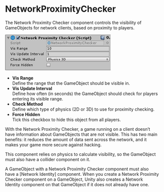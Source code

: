 # NetworkProximityChecker

The Network Proximity Checker component controls the visibility of GameObjects for network clients, based on proximity to players.

![The Network Proximity Checker component](NetworkProximityCheck.png)

-   **Vis Range**  
    Define the range that the GameObject should be visible in.
-   **Vis Update Interval**  
    Define how often (in seconds) the GameObject should check for players entering its visible range.
-   **Check Method**  
    Define which type of physics (2D or 3D) to use for proximity checking.
-   **Force Hidden**  
    Tick this checkbox to hide this object from all players.

With the Network Proximity Checker, a game running on a client doesn’t have information about GameObjects that are not visible. This has two main benefits: it reduces the amount of data sent across the network, and it makes your game more secure against hacking.

This component relies on physics to calculate visibility, so the GameObject must also have a collider component on it.

A GameObject with a Network Proximity Checker component must also have a [Network Identity] component. When you create a Network Proximity Checker component on a GameObject, Unity also creates a Network Identity component on that GameObject if it does not already have one.
